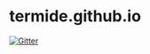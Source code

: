 # termide.github.io

[![Gitter](https://badges.gitter.im/Termide/da-website.svg)](https://gitter.im/Termide/da-website?utm_source=badge&utm_medium=badge&utm_campaign=pr-badge&utm_content=badge)